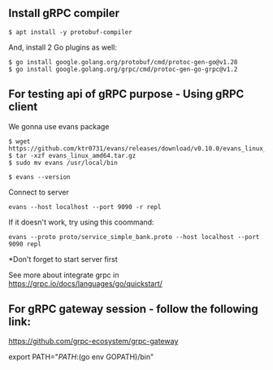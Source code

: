 ## Install gRPC compiler
```
$ apt install -y protobuf-compiler
```
And, install 2 Go plugins as well:
```
$ go install google.golang.org/protobuf/cmd/protoc-gen-go@v1.28
$ go install google.golang.org/grpc/cmd/protoc-gen-go-grpc@v1.2
```

## For testing api of gRPC purpose - Using gRPC client
We gonna use evans package

```
$ wget https://github.com/ktr0731/evans/releases/download/v0.10.0/evans_linux_amd64.tar.gz
$ tar -xzf evans_linux_amd64.tar.gz
$ sudo mv evans /usr/local/bin

$ evans --version
```

Connect to server
```
evans --host localhost --port 9090 -r repl
```

If it doesn't work, try using this coommand:
```
evans --proto proto/service_simple_bank.proto --host localhost --port 9090 repl
```

*Don't forget to start server first

See more about integrate grpc in https://grpc.io/docs/languages/go/quickstart/


## For gRPC gateway session - follow the following link:
https://github.com/grpc-ecosystem/grpc-gateway


export PATH="$PATH:$(go env GOPATH)/bin"